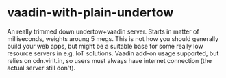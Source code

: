 # vaadin-with-plain-undertow

An really trimmed down undertow+vaadin server. Starts in 
matter of milliseconds, weights aroung 5 megs. This is 
not how you should generally build your web apps, but 
might be a suitable base for some really low resource 
servers in e.g. IoT solutions. Vaadin add-on usage 
supported, but relies on cdn.virit.in, so users must 
always have internet connection (the actual server 
still don't). 
